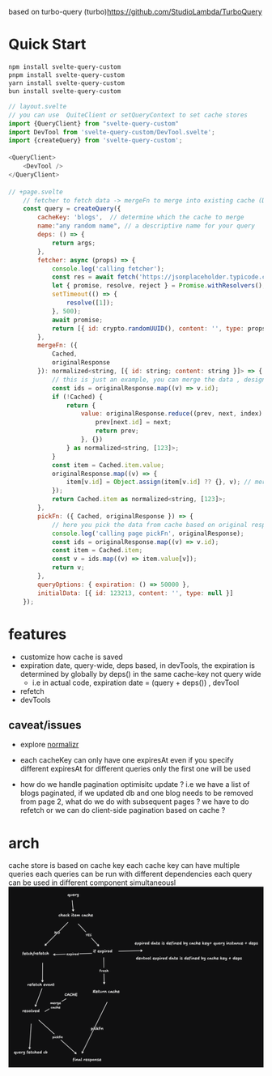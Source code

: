 based on turbo-query (turbo)https://github.com/StudioLambda/TurboQuery

# Quick Start

```shell
npm install svelte-query-custom
pnpm install svelte-query-custom
yarn install svelte-query-custom
bun install svelte-query-custom
```

```javascript
// layout.svelte
// you can use  QuiteClient or setQueryContext to set cache stores
import {QueryClient} from "svelte-query-custom"
import DevTool from 'svelte-query-custom/DevTool.svelte';
import {createQuery} from 'svelte-query-custom';

<QueryClient>
	<DevTool />
</QueryClient>

// +page.svelte
    // fetcher to fetch data -> mergeFn to merge into existing cache (Determined by cache key) -> pickFn getting the data again
	const query = createQuery({
		cacheKey: 'blogs',  // determine which the cache to merge
        name:"any random name", // a descriptive name for your query
		deps: () => {
			return args;
		},
		fetcher: async (props) => {
			console.log('calling fetcher');
			const res = await fetch('https://jsonplaceholder.typicode.com/todos/1');
			let { promise, resolve, reject } = Promise.withResolvers();
			setTimeout(() => {
				resolve([1]);
			}, 500);
			await promise;
			return [{ id: crypto.randomUUID(), content: '', type: props }] as const;
		},
		mergeFn: ({
			Cached,
			originalResponse
		}): normalized<string, [{ id: string; content: string }]> => {
            // this is just an example, you can merge the data , design the cache store yourself, i use normalized schema: {values: {id: {...}}}
			const ids = originalResponse.map((v) => v.id);
			if (!Cached) {
				return {
					value: originalResponse.reduce((prev, next, index) => {
						prev[next.id] = next;
						return prev;
					}, {})
				} as normalized<string, [123]>;
			}
			const item = Cached.item.value;
			originalResponse.map((v) => {
				item[v.id] = Object.assign(item[v.id] ?? {}, v); // merge
			});
			return Cached.item as normalized<string, [123]>;
		},
		pickFn: ({ Cached, originalResponse }) => {
            // here you pick the data from cache based on original response from the fetcher
			console.log('calling page pickFn', originalResponse);
			const ids = originalResponse.map((v) => v.id);
			const item = Cached.item;
			const v = ids.map((v) => item.value[v]);
			return v;
		},
		queryOptions: { expiration: () => 50000 },
		initialData: [{ id: 123213, content: '', type: null }]
	});

```

# features

- customize how cache is saved
- expiration date, query-wide, deps based, in devTools, the expiration is determined by globally by deps() in the same cache-key not query wide
  - i.e in actual code, expiration date = (query + deps()) , devTool
- refetch
- devTools

## caveat/issues

- explore [normalizr](https://github.com/paularmstrong/normalizr)

- each cacheKey can only have one expiresAt even if you specify different expiresAt for different queries only the first one will be used

- how do we handle pagination optimisitc update ? i.e we have a list of blogs paginated, if we updated db and one blog needs to be removed from page 2, what do we do with subsequent pages ? we have to do refetch or we can do client-side pagination based on cache ?

# arch

cache store is based on cache key
each cache key can have multiple queries
each queries can be run with different dependencies
each query can be used in different component simultaneousl
![alt text](image.png)
